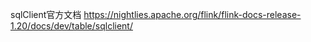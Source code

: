 sqlClient官方文档
https://nightlies.apache.org/flink/flink-docs-release-1.20/docs/dev/table/sqlclient/

